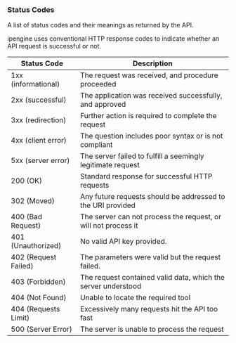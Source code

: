### Status Codes
A list of status codes and their meanings as returned by the API.

ipengine uses conventional HTTP response codes to indicate whether an API request is successful or not.

| Status Code               | Description                                                       |
|---------------------------|-------------------------------------------------------------------|
| 1xx (informational)       | The request was received, and procedure proceeded                 |
| 2xx (successful)          | The application was received successfully, and approved           |
| 3xx (redirection)         | Further action is required to complete the request                |
| 4xx (client error)        | The question includes poor syntax or is not compliant             |
| 5xx (server error)        | The server failed to fulfill a seemingly legitimate request       |
| 200 (OK)                  | Standard response for successful HTTP requests                    |
| 302 (Moved)	              | Any future requests should be addressed to the URI provided       |
| 400 (Bad Request)         | The server can not process the request, or will not process it    |
| 401 (Unauthorized)        | No valid API key provided.                                        |
| 402 (Request Failed)      | The parameters were valid but the request failed.                 |
| 403 (Forbidden)           | The request contained valid data, which the server understood     |
| 404 (Not Found)           | Unable to locate the required tool                                |
| 404 (Requests Limit)      | Excessively many requests hit the API too fast                    |
| 500 (Server Error)        | The server is unable to process the request                       |
